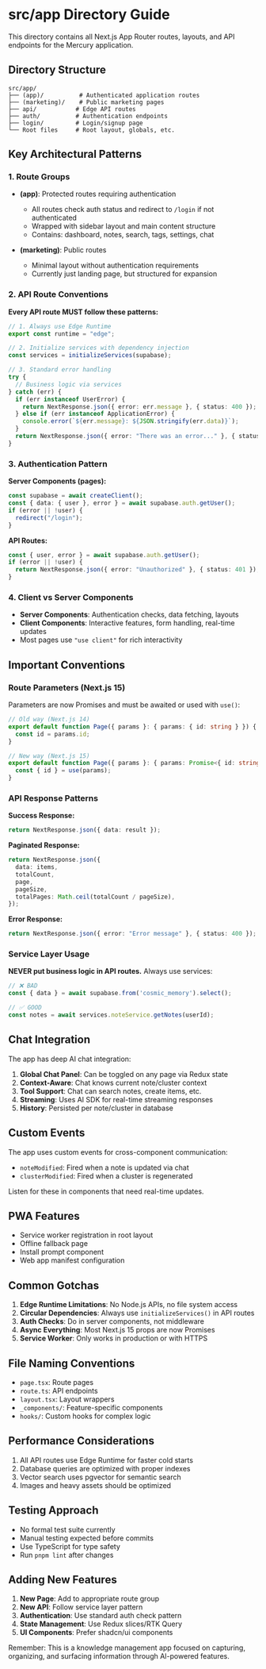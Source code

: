 # src/app Directory Guide

This directory contains all Next.js App Router routes, layouts, and API endpoints for the Mercury application.

## Directory Structure

```
src/app/
├── (app)/          # Authenticated application routes
├── (marketing)/    # Public marketing pages
├── api/           # Edge API routes
├── auth/          # Authentication endpoints
├── login/         # Login/signup page
└── Root files     # Root layout, globals, etc.
```

## Key Architectural Patterns

### 1. Route Groups

- **(app)**: Protected routes requiring authentication
  - All routes check auth status and redirect to `/login` if not authenticated
  - Wrapped with sidebar layout and main content structure
  - Contains: dashboard, notes, search, tags, settings, chat

- **(marketing)**: Public routes
  - Minimal layout without authentication requirements
  - Currently just landing page, but structured for expansion

### 2. API Route Conventions

**Every API route MUST follow these patterns:**

```typescript
// 1. Always use Edge Runtime
export const runtime = "edge";

// 2. Initialize services with dependency injection
const services = initializeServices(supabase);

// 3. Standard error handling
try {
  // Business logic via services
} catch (err) {
  if (err instanceof UserError) {
    return NextResponse.json({ error: err.message }, { status: 400 });
  } else if (err instanceof ApplicationError) {
    console.error(`${err.message}: ${JSON.stringify(err.data)}`);
  }
  return NextResponse.json({ error: "There was an error..." }, { status: 500 });
}
```

### 3. Authentication Pattern

**Server Components (pages):**
```typescript
const supabase = await createClient();
const { data: { user }, error } = await supabase.auth.getUser();
if (error || !user) {
  redirect("/login");
}
```

**API Routes:**
```typescript
const { user, error } = await supabase.auth.getUser();
if (error || !user) {
  return NextResponse.json({ error: "Unauthorized" }, { status: 401 });
}
```

### 4. Client vs Server Components

- **Server Components**: Authentication checks, data fetching, layouts
- **Client Components**: Interactive features, form handling, real-time updates
- Most pages use `"use client"` for rich interactivity

## Important Conventions

### Route Parameters (Next.js 15)
Parameters are now Promises and must be awaited or used with `use()`:
```typescript
// Old way (Next.js 14)
export default function Page({ params }: { params: { id: string } }) {
  const id = params.id;
}

// New way (Next.js 15)
export default function Page({ params }: { params: Promise<{ id: string }> }) {
  const { id } = use(params);
}
```

### API Response Patterns

**Success Response:**
```typescript
return NextResponse.json({ data: result });
```

**Paginated Response:**
```typescript
return NextResponse.json({
  data: items,
  totalCount,
  page,
  pageSize,
  totalPages: Math.ceil(totalCount / pageSize),
});
```

**Error Response:**
```typescript
return NextResponse.json({ error: "Error message" }, { status: 400 });
```

### Service Layer Usage

**NEVER put business logic in API routes.** Always use services:
```typescript
// ❌ BAD
const { data } = await supabase.from('cosmic_memory').select();

// ✅ GOOD
const notes = await services.noteService.getNotes(userId);
```

## Chat Integration

The app has deep AI chat integration:

1. **Global Chat Panel**: Can be toggled on any page via Redux state
2. **Context-Aware**: Chat knows current note/cluster context
3. **Tool Support**: Chat can search notes, create items, etc.
4. **Streaming**: Uses AI SDK for real-time streaming responses
5. **History**: Persisted per note/cluster in database

## Custom Events

The app uses custom events for cross-component communication:
- `noteModified`: Fired when a note is updated via chat
- `clusterModified`: Fired when a cluster is regenerated

Listen for these in components that need real-time updates.

## PWA Features

- Service worker registration in root layout
- Offline fallback page
- Install prompt component
- Web app manifest configuration

## Common Gotchas

1. **Edge Runtime Limitations**: No Node.js APIs, no file system access
2. **Circular Dependencies**: Always use `initializeServices()` in API routes
3. **Auth Checks**: Do in server components, not middleware
4. **Async Everything**: Most Next.js 15 props are now Promises
5. **Service Worker**: Only works in production or with HTTPS

## File Naming Conventions

- `page.tsx`: Route pages
- `route.ts`: API endpoints
- `layout.tsx`: Layout wrappers
- `_components/`: Feature-specific components
- `hooks/`: Custom hooks for complex logic

## Performance Considerations

1. All API routes use Edge Runtime for faster cold starts
2. Database queries are optimized with proper indexes
3. Vector search uses pgvector for semantic search
4. Images and heavy assets should be optimized

## Testing Approach

- No formal test suite currently
- Manual testing expected before commits
- Use TypeScript for type safety
- Run `pnpm lint` after changes

## Adding New Features

1. **New Page**: Add to appropriate route group
2. **New API**: Follow service layer pattern
3. **Authentication**: Use standard auth check pattern
4. **State Management**: Use Redux slices/RTK Query
5. **UI Components**: Prefer shadcn/ui components

Remember: This is a knowledge management app focused on capturing, organizing, and surfacing information through AI-powered features.